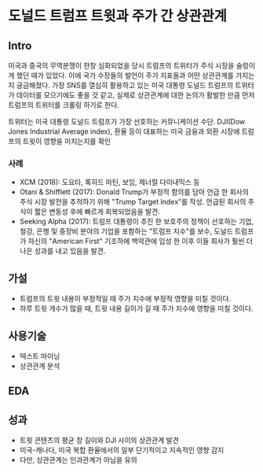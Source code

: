 # 도널드 트럼프 트윗과 주가 간 상관관계

## Intro
 미국과 중국의 무역분쟁이 한창 심화되었을 당시 트럼프의 트위터가 주식 시장을 술렁이게 했던 때가 있었다. 이에 국가 수장들의 발언이 주가 지표들과 어떤 상관관계를 가지는지 궁금해졌다. 가장 SNS를 열심히 활용하고 있는 미국 대통령 도널드 트럼프의 트위터가 데이터를 모으기에도 좋을 것 같고, 실제로 상관관계에 대한 논의가 활발한 만큼 먼저 트럼프의 트위터를 크롤링 하기로 한다.
 
 트위터는 미국 대통령 도널드 트럼프가 가장 선호하는 커뮤니케이션 수단.
 DJI(Dow Jones Industrial Average index), 환율 등이 대표하는 미국 금융과 외환 시장에 트럼프의 트윗이 영향을 미치는지를 확인
 
### 사례
- XCM (2018): 도요타, 록히드 마틴, 보잉, 제너럴 다이내믹스 등
- Otani & Shifflett (2017): Donald Trump가 부정적 함의를 담아 언급 한 회사의 주식 시장 발전을 추적하기 위해 "Trump Target Index"를 작성. 언급된 회사의 주식이 짧은 변동성 후에 빠르게 회복되었음을 발견.
- Seeking Alpha (2017): 트럼프 대통령이 추진 한 보호주의 정책이 선호하는 기업, 철강, 은행 및 중장비 분야의 기업을 포함하는 "트럼프 지수"를 보수, 도널드 트럼프가 자신의 "American First" 기조하에 백악관에 입성 한 이후 이들 회사가 훨씬 더 나은 성과를 내고 있음을 발견.

## 가설
- 트럼프의 트윗 내용이 부정적일 때 주가 지수에 부정적 영향을 미칠 것이다.
- 하루 트윗 개수가 많을 때, 트윗 내용 길이가 길 때 주가 지수에 영향을 미칠 것이다.

## 사용기술
- 텍스트 마이닝
- 상관관계 분석

## EDA

## 성과
- 트윗 콘텐츠의 평균 창 길이와 DJI 사이의 상관관계 발견
- 미국-캐나다, 미국 복합 환율에서의 일부 단기적이고 지속적인 영향 감지
- 다만, 상관관계는 인과관계가 아님을 유의
